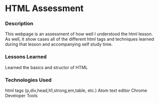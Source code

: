 # HTML Assessment

### Description
This webpage is an assessment of how well I understood the html lesson. As well, it show cases all of the different html tags and techniques learned during that lesson and accompanying self study time.

### Lessons Learned
Learned the basics and structor of HTML

### Technologies Used
html tags (p,div,head,h1,strong,em,table, etc.)
Atom text editor
Chrome Developer Tools
